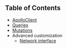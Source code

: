 ## Table of Contents

- [ApolloClient](client.md)
- [Queries](queries.md)
- [Mutations](mutations.md)
- Advanced customization
  - [Network interface](network-interface.md)
